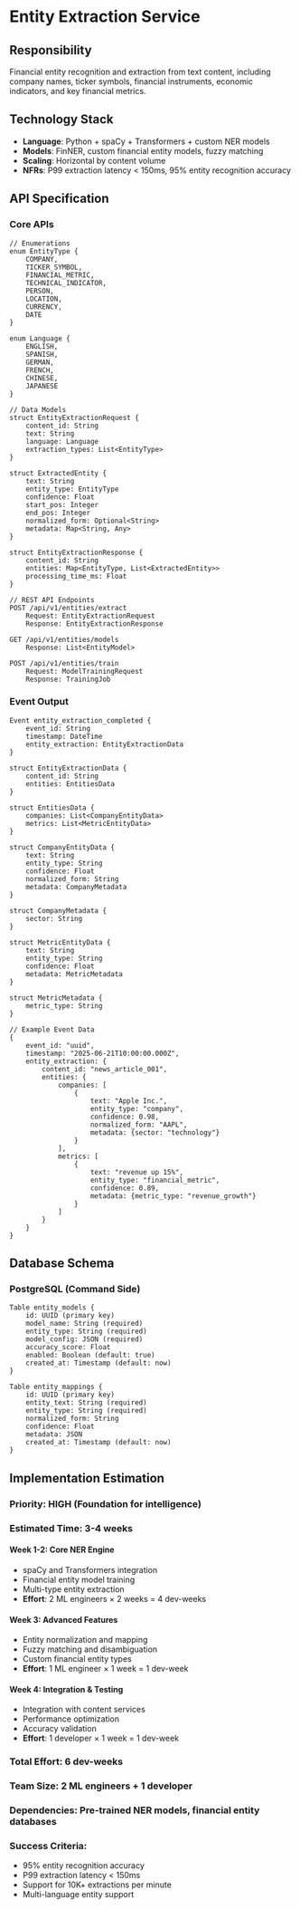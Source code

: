 # Entity Extraction Service

## Responsibility
Financial entity recognition and extraction from text content, including company names, ticker symbols, financial instruments, economic indicators, and key financial metrics.

## Technology Stack
- **Language**: Python + spaCy + Transformers + custom NER models
- **Models**: FinNER, custom financial entity models, fuzzy matching
- **Scaling**: Horizontal by content volume
- **NFRs**: P99 extraction latency < 150ms, 95% entity recognition accuracy

## API Specification

### Core APIs
```pseudo
// Enumerations
enum EntityType {
    COMPANY,
    TICKER_SYMBOL,
    FINANCIAL_METRIC,
    TECHNICAL_INDICATOR,
    PERSON,
    LOCATION,
    CURRENCY,
    DATE
}

enum Language {
    ENGLISH,
    SPANISH,
    GERMAN,
    FRENCH,
    CHINESE,
    JAPANESE
}

// Data Models
struct EntityExtractionRequest {
    content_id: String
    text: String
    language: Language
    extraction_types: List<EntityType>
}

struct ExtractedEntity {
    text: String
    entity_type: EntityType
    confidence: Float
    start_pos: Integer
    end_pos: Integer
    normalized_form: Optional<String>
    metadata: Map<String, Any>
}

struct EntityExtractionResponse {
    content_id: String
    entities: Map<EntityType, List<ExtractedEntity>>
    processing_time_ms: Float
}

// REST API Endpoints
POST /api/v1/entities/extract
    Request: EntityExtractionRequest
    Response: EntityExtractionResponse

GET /api/v1/entities/models
    Response: List<EntityModel>

POST /api/v1/entities/train
    Request: ModelTrainingRequest
    Response: TrainingJob
```

### Event Output
```pseudo
Event entity_extraction_completed {
    event_id: String
    timestamp: DateTime
    entity_extraction: EntityExtractionData
}

struct EntityExtractionData {
    content_id: String
    entities: EntitiesData
}

struct EntitiesData {
    companies: List<CompanyEntityData>
    metrics: List<MetricEntityData>
}

struct CompanyEntityData {
    text: String
    entity_type: String
    confidence: Float
    normalized_form: String
    metadata: CompanyMetadata
}

struct CompanyMetadata {
    sector: String
}

struct MetricEntityData {
    text: String
    entity_type: String
    confidence: Float
    metadata: MetricMetadata
}

struct MetricMetadata {
    metric_type: String
}

// Example Event Data
{
    event_id: "uuid",
    timestamp: "2025-06-21T10:00:00.000Z",
    entity_extraction: {
        content_id: "news_article_001",
        entities: {
            companies: [
                {
                    text: "Apple Inc.",
                    entity_type: "company",
                    confidence: 0.98,
                    normalized_form: "AAPL",
                    metadata: {sector: "technology"}
                }
            ],
            metrics: [
                {
                    text: "revenue up 15%",
                    entity_type: "financial_metric",
                    confidence: 0.89,
                    metadata: {metric_type: "revenue_growth"}
                }
            ]
        }
    }
}
```

## Database Schema

### PostgreSQL (Command Side)
```pseudo
Table entity_models {
    id: UUID (primary key)
    model_name: String (required)
    entity_type: String (required)
    model_config: JSON (required)
    accuracy_score: Float
    enabled: Boolean (default: true)
    created_at: Timestamp (default: now)
}

Table entity_mappings {
    id: UUID (primary key)
    entity_text: String (required)
    entity_type: String (required)
    normalized_form: String
    confidence: Float
    metadata: JSON
    created_at: Timestamp (default: now)
}
```

## Implementation Estimation

### Priority: **HIGH** (Foundation for intelligence)
### Estimated Time: **3-4 weeks**

#### Week 1-2: Core NER Engine
- spaCy and Transformers integration
- Financial entity model training
- Multi-type entity extraction
- **Effort**: 2 ML engineers × 2 weeks = 4 dev-weeks

#### Week 3: Advanced Features
- Entity normalization and mapping
- Fuzzy matching and disambiguation
- Custom financial entity types
- **Effort**: 1 ML engineer × 1 week = 1 dev-week

#### Week 4: Integration & Testing
- Integration with content services
- Performance optimization
- Accuracy validation
- **Effort**: 1 developer × 1 week = 1 dev-week

### Total Effort: **6 dev-weeks**
### Team Size: **2 ML engineers + 1 developer**
### Dependencies: Pre-trained NER models, financial entity databases

### Success Criteria:
- 95% entity recognition accuracy
- P99 extraction latency < 150ms
- Support for 10K+ extractions per minute
- Multi-language entity support
